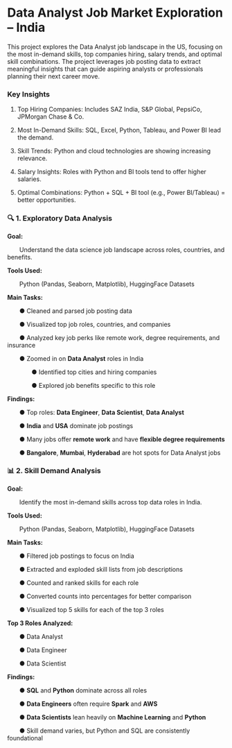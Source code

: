# Data Analyst Job Market Exploration – India

This project explores the Data Analyst job landscape in the US, focusing on the most in-demand skills, top companies hiring, salary trends, and optimal skill combinations. The project leverages job posting data to extract meaningful insights that can guide aspiring analysts or professionals planning their next career move.

### Key Insights

1) Top Hiring Companies: Includes SAZ India, S&P Global, PepsiCo, JPMorgan Chase & Co.

2) Most In-Demand Skills: SQL, Excel, Python, Tableau, and Power BI lead the demand.

3) Skill Trends: Python and cloud technologies are showing increasing relevance.

4) Salary Insights: Roles with Python and BI tools tend to offer higher salaries.

5) Optimal Combinations: Python + SQL + BI tool (e.g., Power BI/Tableau) = better opportunities.

### 🔍 1. Exploratory Data Analysis 

 **Goal:**  
 
  Understand the data science job landscape across roles, countries, and benefits.

 **Tools Used:**  
 
  Python (Pandas, Seaborn, Matplotlib), HuggingFace Datasets

 **Main Tasks:** 
 
  ● Cleaned and parsed job posting data 
  
  ● Visualized top job roles, countries, and companies
  
  ● Analyzed key job perks like remote work, degree requirements, and insurance  
  
  ● Zoomed in on **Data Analyst** roles in India  
  
    ● Identified top cities and hiring companies  
    
    ● Explored job benefits specific to this role

 **Findings:**  
 
  ● Top roles: **Data Engineer**, **Data Scientist**, **Data Analyst**  
  
  ● **India** and **USA** dominate job postings  
  
  ● Many jobs offer **remote work** and have **flexible degree requirements**  
  
  ● **Bangalore**, **Mumbai**, **Hyderabad** are hot spots for Data Analyst jobs

  ### 📊 2. Skill Demand Analysis 

 **Goal:**  
 
  Identify the most in-demand skills across top data roles in India.

 **Tools Used:**  
 
  Python (Pandas, Seaborn, Matplotlib), HuggingFace Datasets

 **Main Tasks:**  
 
  ● Filtered job postings to focus on India
  
  ● Extracted and exploded skill lists from job descriptions  
  
  ● Counted and ranked skills for each role  
  
  ● Converted counts into percentages for better comparison 
  
  ● Visualized top 5 skills for each of the top 3 roles

 **Top 3 Roles Analyzed:**  
 
  ● Data Analyst  
  
  ● Data Engineer  
  
  ● Data Scientist

 **Findings:** 
 
  ● **SQL** and **Python** dominate across all roles  
  
  ● **Data Engineers** often require **Spark** and **AWS**
  
  ● **Data Scientists** lean heavily on **Machine Learning** and **Python**  
  
  ● Skill demand varies, but Python and SQL are consistently foundational





